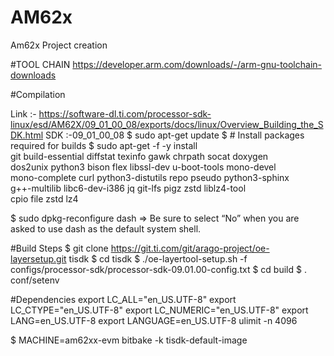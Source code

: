 # AM62x
Am62x Project creation

#TOOL CHAIN
https://developer.arm.com/downloads/-/arm-gnu-toolchain-downloads

#Compilation 

Link :- https://software-dl.ti.com/processor-sdk-linux/esd/AM62X/09_01_00_08/exports/docs/linux/Overview_Building_the_SDK.html
SDK :-09_01_00_08 
$ sudo apt-get update
$ # Install packages required for builds
$ sudo apt-get -f -y install \
    git build-essential diffstat texinfo gawk chrpath socat doxygen \
    dos2unix python3 bison flex libssl-dev u-boot-tools mono-devel \
    mono-complete curl python3-distutils repo pseudo python3-sphinx \
    g++-multilib libc6-dev-i386 jq git-lfs pigz zstd liblz4-tool \
    cpio file zstd lz4

$ sudo dpkg-reconfigure dash
=> Be sure to select “No” when you are asked to use dash as the default system shell.

#Build Steps
$ git clone https://git.ti.com/git/arago-project/oe-layersetup.git tisdk
$ cd tisdk
$ ./oe-layertool-setup.sh -f configs/processor-sdk/processor-sdk-09.01.00-config.txt
$ cd build
$ . conf/setenv

#Dependencies 
export LC_ALL="en_US.UTF-8"
export LC_CTYPE="en_US.UTF-8"
export LC_NUMERIC="en_US.UTF-8"
export LANG=en_US.UTF-8
export LANGUAGE=en_US.UTF-8
ulimit -n 4096


$ MACHINE=am62xx-evm bitbake -k tisdk-default-image

